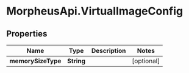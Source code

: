 # MorpheusApi.VirtualImageConfig

## Properties

Name | Type | Description | Notes
------------ | ------------- | ------------- | -------------
**memorySizeType** | **String** |  | [optional] 


